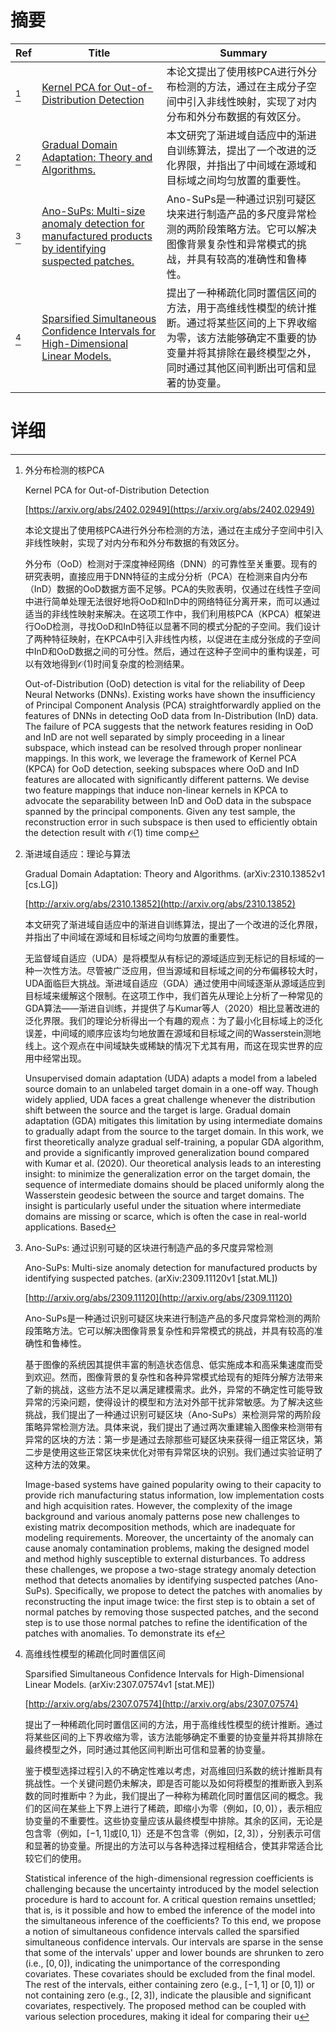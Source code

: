 # 摘要

| Ref | Title | Summary |
| --- | --- | --- |
| [^1] | [Kernel PCA for Out-of-Distribution Detection](https://arxiv.org/abs/2402.02949) | 本论文提出了使用核PCA进行外分布检测的方法，通过在主成分子空间中引入非线性映射，实现了对内分布和外分布数据的有效区分。 |
| [^2] | [Gradual Domain Adaptation: Theory and Algorithms.](http://arxiv.org/abs/2310.13852) | 本文研究了渐进域自适应中的渐进自训练算法，提出了一个改进的泛化界限，并指出了中间域在源域和目标域之间均匀放置的重要性。 |
| [^3] | [Ano-SuPs: Multi-size anomaly detection for manufactured products by identifying suspected patches.](http://arxiv.org/abs/2309.11120) | Ano-SuPs是一种通过识别可疑区块来进行制造产品的多尺度异常检测的两阶段策略方法。它可以解决图像背景复杂性和异常模式的挑战，并具有较高的准确性和鲁棒性。 |
| [^4] | [Sparsified Simultaneous Confidence Intervals for High-Dimensional Linear Models.](http://arxiv.org/abs/2307.07574) | 提出了一种稀疏化同时置信区间的方法，用于高维线性模型的统计推断。通过将某些区间的上下界收缩为零，该方法能够确定不重要的协变量并将其排除在最终模型之外，同时通过其他区间判断出可信和显著的协变量。 |

# 详细

[^1]: 外分布检测的核PCA

    Kernel PCA for Out-of-Distribution Detection

    [https://arxiv.org/abs/2402.02949](https://arxiv.org/abs/2402.02949)

    本论文提出了使用核PCA进行外分布检测的方法，通过在主成分子空间中引入非线性映射，实现了对内分布和外分布数据的有效区分。

    

    外分布（OoD）检测对于深度神经网络（DNN）的可靠性至关重要。现有的研究表明，直接应用于DNN特征的主成分分析（PCA）在检测来自内分布（InD）数据的OoD数据方面不足够。PCA的失败表明，仅通过在线性子空间中进行简单处理无法很好地将OoD和InD中的网络特征分离开来，而可以通过适当的非线性映射来解决。在这项工作中，我们利用核PCA（KPCA）框架进行OoD检测，寻找OoD和InD特征以显著不同的模式分配的子空间。我们设计了两种特征映射，在KPCA中引入非线性内核，以促进在主成分张成的子空间中InD和OoD数据之间的可分性。然后，通过在这种子空间中的重构误差，可以有效地得到$\mathcal{O}(1)$时间复杂度的检测结果。

    Out-of-Distribution (OoD) detection is vital for the reliability of Deep Neural Networks (DNNs). Existing works have shown the insufficiency of Principal Component Analysis (PCA) straightforwardly applied on the features of DNNs in detecting OoD data from In-Distribution (InD) data. The failure of PCA suggests that the network features residing in OoD and InD are not well separated by simply proceeding in a linear subspace, which instead can be resolved through proper nonlinear mappings. In this work, we leverage the framework of Kernel PCA (KPCA) for OoD detection, seeking subspaces where OoD and InD features are allocated with significantly different patterns. We devise two feature mappings that induce non-linear kernels in KPCA to advocate the separability between InD and OoD data in the subspace spanned by the principal components. Given any test sample, the reconstruction error in such subspace is then used to efficiently obtain the detection result with $\mathcal{O}(1)$ time comp
    
[^2]: 渐进域自适应：理论与算法

    Gradual Domain Adaptation: Theory and Algorithms. (arXiv:2310.13852v1 [cs.LG])

    [http://arxiv.org/abs/2310.13852](http://arxiv.org/abs/2310.13852)

    本文研究了渐进域自适应中的渐进自训练算法，提出了一个改进的泛化界限，并指出了中间域在源域和目标域之间均匀放置的重要性。

    

    无监督域自适应（UDA）是将模型从有标记的源域适应到无标记的目标域的一种一次性方法。尽管被广泛应用，但当源域和目标域之间的分布偏移较大时，UDA面临巨大挑战。渐进域自适应（GDA）通过使用中间域逐渐从源域适应到目标域来缓解这个限制。在这项工作中，我们首先从理论上分析了一种常见的GDA算法——渐进自训练，并提供了与Kumar等人（2020）相比显著改进的泛化界限。我们的理论分析得出一个有趣的观点：为了最小化目标域上的泛化误差，中间域的顺序应该均匀地放置在源域和目标域之间的Wasserstein测地线上。这个观点在中间域缺失或稀缺的情况下尤其有用，而这在现实世界的应用中经常出现。

    Unsupervised domain adaptation (UDA) adapts a model from a labeled source domain to an unlabeled target domain in a one-off way. Though widely applied, UDA faces a great challenge whenever the distribution shift between the source and the target is large. Gradual domain adaptation (GDA) mitigates this limitation by using intermediate domains to gradually adapt from the source to the target domain. In this work, we first theoretically analyze gradual self-training, a popular GDA algorithm, and provide a significantly improved generalization bound compared with Kumar et al. (2020). Our theoretical analysis leads to an interesting insight: to minimize the generalization error on the target domain, the sequence of intermediate domains should be placed uniformly along the Wasserstein geodesic between the source and target domains. The insight is particularly useful under the situation where intermediate domains are missing or scarce, which is often the case in real-world applications. Based
    
[^3]: Ano-SuPs: 通过识别可疑的区块进行制造产品的多尺度异常检测

    Ano-SuPs: Multi-size anomaly detection for manufactured products by identifying suspected patches. (arXiv:2309.11120v1 [stat.ML])

    [http://arxiv.org/abs/2309.11120](http://arxiv.org/abs/2309.11120)

    Ano-SuPs是一种通过识别可疑区块来进行制造产品的多尺度异常检测的两阶段策略方法。它可以解决图像背景复杂性和异常模式的挑战，并具有较高的准确性和鲁棒性。

    

    基于图像的系统因其提供丰富的制造状态信息、低实施成本和高采集速度而受到欢迎。然而，图像背景的复杂性和各种异常模式给现有的矩阵分解方法带来了新的挑战，这些方法不足以满足建模需求。此外，异常的不确定性可能导致异常的污染问题，使得设计的模型和方法对外部干扰非常敏感。为了解决这些挑战，我们提出了一种通过识别可疑区块（Ano-SuPs）来检测异常的两阶段策略异常检测方法。具体来说，我们提出了通过两次重建输入图像来检测带有异常的区块的方法：第一步是通过去除那些可疑区块来获得一组正常区块，第二步是使用这些正常区块来优化对带有异常区块的识别。我们通过实验证明了这种方法的效果。

    Image-based systems have gained popularity owing to their capacity to provide rich manufacturing status information, low implementation costs and high acquisition rates. However, the complexity of the image background and various anomaly patterns pose new challenges to existing matrix decomposition methods, which are inadequate for modeling requirements. Moreover, the uncertainty of the anomaly can cause anomaly contamination problems, making the designed model and method highly susceptible to external disturbances. To address these challenges, we propose a two-stage strategy anomaly detection method that detects anomalies by identifying suspected patches (Ano-SuPs). Specifically, we propose to detect the patches with anomalies by reconstructing the input image twice: the first step is to obtain a set of normal patches by removing those suspected patches, and the second step is to use those normal patches to refine the identification of the patches with anomalies. To demonstrate its ef
    
[^4]: 高维线性模型的稀疏化同时置信区间

    Sparsified Simultaneous Confidence Intervals for High-Dimensional Linear Models. (arXiv:2307.07574v1 [stat.ME])

    [http://arxiv.org/abs/2307.07574](http://arxiv.org/abs/2307.07574)

    提出了一种稀疏化同时置信区间的方法，用于高维线性模型的统计推断。通过将某些区间的上下界收缩为零，该方法能够确定不重要的协变量并将其排除在最终模型之外，同时通过其他区间判断出可信和显著的协变量。

    

    鉴于模型选择过程引入的不确定性难以考虑，对高维回归系数的统计推断具有挑战性。一个关键问题仍未解决，即是否可能以及如何将模型的推断嵌入到系数的同时推断中？为此，我们提出了一种称为稀疏化同时置信区间的概念。我们的区间在某些上下界上进行了稀疏，即缩小为零（例如，$[0,0]$），表示相应协变量的不重要性。这些协变量应该从最终模型中排除。其余的区间，无论是包含零（例如，$[-1,1]$或$[0,1]$）还是不包含零（例如，$[2,3]$），分别表示可信和显著的协变量。所提出的方法可以与各种选择过程相结合，使其非常适合比较它们的使用。

    Statistical inference of the high-dimensional regression coefficients is challenging because the uncertainty introduced by the model selection procedure is hard to account for. A critical question remains unsettled; that is, is it possible and how to embed the inference of the model into the simultaneous inference of the coefficients? To this end, we propose a notion of simultaneous confidence intervals called the sparsified simultaneous confidence intervals. Our intervals are sparse in the sense that some of the intervals' upper and lower bounds are shrunken to zero (i.e., $[0,0]$), indicating the unimportance of the corresponding covariates. These covariates should be excluded from the final model. The rest of the intervals, either containing zero (e.g., $[-1,1]$ or $[0,1]$) or not containing zero (e.g., $[2,3]$), indicate the plausible and significant covariates, respectively. The proposed method can be coupled with various selection procedures, making it ideal for comparing their u
    

